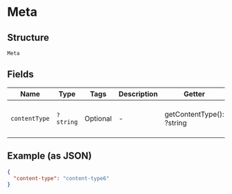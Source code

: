 
# Meta

## Structure

`Meta`

## Fields

| Name | Type | Tags | Description | Getter | Setter |
|  --- | --- | --- | --- | --- | --- |
| `contentType` | `?string` | Optional | - | getContentType(): ?string | setContentType(?string contentType): void |

## Example (as JSON)

```json
{
  "content-type": "content-type6"
}
```

